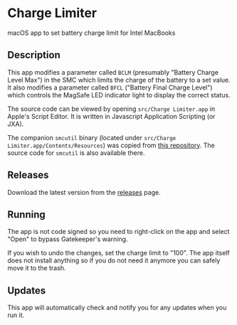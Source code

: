 # Charge Limiter

macOS app to set battery charge limit for Intel MacBooks

## Description

This app modifies a parameter called `BCLM` (presumably "Battery Charge Level Max") in the SMC which limits the charge of the battery to a set value. It also modifies a parameter called `BFCL` ("Battery Final Charge Level") which controls the MagSafe LED indicator light to display the correct status.

The source code can be viewed by opening `src/Charge Limiter.app` in Apple's Script Editor. It is written in Javascript Application Scripting (or JXA).

The companion `smcutil` binary (located under `src/Charge Limiter.app/Contents/Resources`) was copied from [this repository](https://github.com/sicreative/BatteryStatusShow/blob/master/BatteryStatusShow/smcutil). The source code for `smcutil` is also available there.

## Releases

Download the latest version from the [releases](https://github.com/godly-devotion/charge-limiter/releases) page.

## Running

The app is not code signed so you need to right-click on the app and select "Open" to bypass Gatekeeper's warning.

If you wish to undo the changes, set the charge limit to "100". The app itself does not install anything so if you do not need it anymore you can safely move it to the trash.

## Updates

This app will automatically check and notify you for any updates when you run it.
